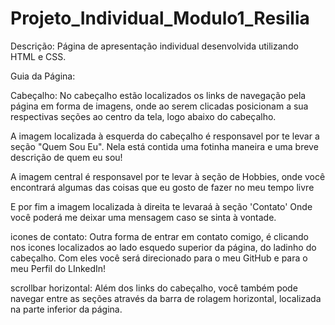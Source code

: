 # Projeto_Individual_Modulo1_Resilia

Descrição: Página de apresentação individual desenvolvida utilizando HTML e CSS.

Guia da Página:

Cabeçalho: 
No cabeçalho estão localizados os links de navegação pela página em forma de imagens,
onde ao serem clicadas posicionam a sua respectivas seções ao centro da tela, logo abaixo do cabeçalho.

A imagem localizada à esquerda do cabeçalho é responsavel por te levar a seção "Quem Sou Eu".
Nela está contida uma fotinha maneira e uma breve descrição de quem eu sou!

A imagem central é responsavel por te levar à seção de Hobbies, onde você encontrará algumas das coisas que eu gosto de fazer no meu tempo livre

E por fim a imagem localizada à direita te levaraá à seção 'Contato'
Onde você poderá me deixar uma mensagem caso se sinta à vontade.

icones de contato:
Outra forma de entrar em contato comigo, é clicando nos icones localizados ao lado esquedo superior da página, do ladinho do cabeçalho.
Com eles você será direcionado para o meu GitHub e para o meu Perfil do LInkedIn!


scrollbar horizontal:
Além dos links do cabeçalho, você também pode navegar entre as seções através da barra de rolagem horizontal, localizada na parte inferior da página.
